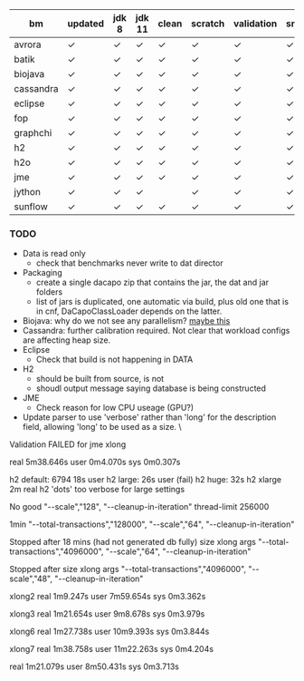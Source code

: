 |bm | updated | jdk 8 | jdk 11 | clean | scratch | validation | small | default | large | huge | long | latency |
|-|-|-|-|-|-|-|-|-|-|-|-|-|
|avrora|✓|✓|✓|✓|✓|✓|✓|✓|✓|||
|batik|✓|✓|✓|✓|✓|✓|✓|✓|✓|✓||
|biojava|✓|✓|✓|✓|✓|✓|✓|✓|✓|✓||
|cassandra|✓|✓|✓|✓|✓|✓|✓|✓|✓|✓|✓|?|
|eclipse|✓|✓|✓|✓|✓|✓|✓|✓|✓|||
|fop|✓|✓|✓|✓|✓|✓|✓|✓||||
|graphchi|✓|✓|✓|✓|✓|✓|✓|✓|✓|✓|||?|
|h2|✓|✓|✓|✓|✓|✓|✓|✓|✓|✓||✓|
|h2o|✓|✓|✓|✓|✓|✓|✓|✓|✓|✓||?|
|jme|✓|✓|✓|✓|✓|✓|✓|✓|✓||✓|✓|
|jython|✓|✓|✓||✓|✓|✓|✓|✓||✓||
|sunflow|✓|✓|✓|✓|✓|✓|✓|✓|✓|||


### TODO
* Data is read only
  * check that benchmarks never write to dat director
* Packaging
  * create a single dacapo zip that contains the jar, the dat and jar folders
  * list of jars is duplicated, one automatic via build, plus old one that is in cnf, DaCapoClassLoader depends on the latter.
* Biojava: why do we not see any parallelism? [maybe this](https://bugs.openjdk.java.net/browse/JDK-8247980)
* Cassandra: further calibration required.   Not clear that workload configs are affecting heap size.
* Eclipse
  * Check that build is not happening in DATA
* H2 
  * should be built from source, is not
  * shoudl output message saying database is being constructed
* JME
  * Check reason for low CPU useage (GPU?)
* Update parser to use 'verbose' rather than 'long' for the description field, allowing 'long' to be used as a size.
\\


Validation FAILED for jme xlong

real	5m38.646s
user	0m4.070s
sys	0m0.307s


h2 default: 6794 18s user
h2 large: 26s user (fail)
h2 huge: 32s
h2 xlarge 2m real
h2 'dots' too verbose for large settings

No good
		"--scale","128",
		"--cleanup-in-iteration"
  thread-limit 256000

1min
  		"--total-transactions","128000",
		"--scale","64",
		"--cleanup-in-iteration"

Stopped after 18 mins (had not generated db fully)
    size xlong args 
		"--total-transactions","4096000",
		"--scale","64",
		"--cleanup-in-iteration"

Stopped after 
    size xlong args 
		"--total-transactions","4096000",
		"--scale","48",
		"--cleanup-in-iteration"

xlong2
real	1m9.247s
user	7m59.654s
sys	0m3.362s

xlong3
real	1m21.654s
user	9m8.678s
sys	0m3.979s

xlong6
real	1m27.738s
user	10m9.393s
sys	0m3.844s

xlong7
real	1m38.758s
user	11m22.263s
sys	0m4.204s

real	1m21.079s
user	8m50.431s
sys	0m3.713s